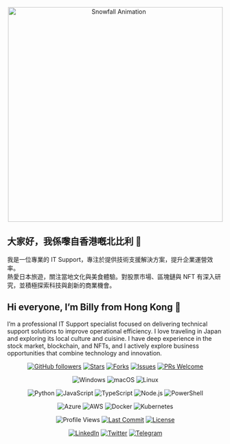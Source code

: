 <div align="center">
  <img src="./mesnow.gif" alt="Snowfall Animation" width="500"/>
</div>

## 大家好，我係嚟自香港嘅北比利 👋

我是一位專業的 IT Support，專注於提供技術支援解決方案，提升企業運營效率。  
熱愛日本旅遊，關注當地文化與美食體驗。對股票市場、區塊鏈與 NFT 有深入研究，並積極探索科技與創新的商業機會。

## Hi everyone, I’m Billy from Hong Kong 👋
I’m a professional IT Support specialist focused on delivering technical support solutions to improve operational efficiency.
I love traveling in Japan and exploring its local culture and cuisine. I have deep experience in the stock market, blockchain, and NFTs, and I actively explore business opportunities that combine technology and innovation.

<div align="center">

<div align="center">

<!-- Profile / Repo badges -->
  
[![GitHub followers](https://img.shields.io/github/followers/imbillypitt?style=for-the-badge&logo=github)](https://github.com/imbillypitt)
[![Stars](https://img.shields.io/github/stars/imbillypitt/imbillypitt?style=for-the-badge&logo=github)](https://github.com/imbillypitt/imbillypitt/stargazers)
[![Forks](https://img.shields.io/github/forks/imbillypitt/imbillypitt?style=for-the-badge&logo=github)](https://github.com/imbillypitt/imbillypitt/network/members)
[![Issues](https://img.shields.io/github/issues/imbillypitt/imbillypitt?style=for-the-badge)](https://github.com/imbillypitt/imbillypitt/issues)
[![PRs Welcome](https://img.shields.io/badge/PRs-welcome-brightgreen?style=for-the-badge&logo=github)](https://github.com/imbillypitt/imbillypitt/pulls)

<!-- Tech stack badges -->

![Windows](https://img.shields.io/badge/Windows-11-0078D6?style=for-the-badge&logo=windows&logoColor=white)
![macOS](https://img.shields.io/badge/macOS-000000?style=for-the-badge&logo=apple&logoColor=white)
![Linux](https://img.shields.io/badge/Linux-FCC624?style=for-the-badge&logo=linux&logoColor=black)

![Python](https://img.shields.io/badge/Python-3776AB?style=for-the-badge&logo=python&logoColor=white)
![JavaScript](https://img.shields.io/badge/JavaScript-F7DF1E?style=for-the-badge&logo=javascript&logoColor=black)
![TypeScript](https://img.shields.io/badge/TypeScript-3178C6?style=for-the-badge&logo=typescript&logoColor=white)
![Node.js](https://img.shields.io/badge/Node.js-339933?style=for-the-badge&logo=node.js&logoColor=white)
![PowerShell](https://img.shields.io/badge/PowerShell-2CA5E0?style=for-the-badge&logo=powershell&logoColor=white)

![Azure](https://img.shields.io/badge/Azure-0078D4?style=for-the-badge&logo=microsoftazure&logoColor=white)
![AWS](https://img.shields.io/badge/AWS-232F3E?style=for-the-badge&logo=amazonaws&logoColor=FF9900)
![Docker](https://img.shields.io/badge/Docker-2496ED?style=for-the-badge&logo=docker&logoColor=white)
![Kubernetes](https://img.shields.io/badge/Kubernetes-326CE5?style=for-the-badge&logo=kubernetes&logoColor=white)

<!-- Activity / Stats badges -->

![Profile Views](https://komarev.com/ghpvc/?username=imbillypitt&style=for-the-badge)
[![Last Commit](https://img.shields.io/github/last-commit/imbillypitt/imbillypitt?style=for-the-badge)](https://github.com/imbillypitt/imbillypitt/commits/main)
[![License](https://img.shields.io/github/license/imbillypitt/imbillypitt?style=for-the-badge)](LICENSE)

<!-- Social badges -->

[![LinkedIn](https://img.shields.io/badge/LinkedIn-0077B5?style=for-the-badge&logo=linkedin&logoColor=white)](https://www.linkedin.com/in/your-handle)
[![Twitter](https://img.shields.io/badge/X-000000?style=for-the-badge&logo=x&logoColor=white)](https://x.com/your-handle)
[![Telegram](https://img.shields.io/badge/Telegram-26A5E4?style=for-the-badge&logo=telegram&logoColor=white)](https://t.me/your-handle)

</div>
